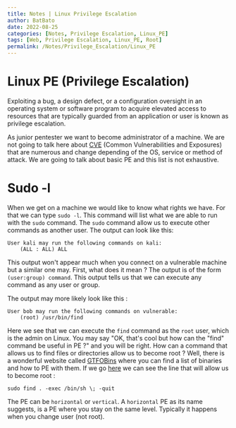```yaml
---
title: Notes | Linux Privilege Escalation
author: BatBato
date: 2022-08-25
categories: [Notes, Privilege Escalation, Linux_PE]
tags: [Web, Privilege Escalation, Linux_PE, Root]
permalink: /Notes/Privilege_Escalation/Linux_PE
---
```


# Linux PE (Privilege Escalation)

Exploiting a bug, a design defect, or a configuration oversight in an operating system or software program to acquire elevated access to resources that are typically guarded from an application or user is known as privilege escalation.

As junior pentester we want to become administrator of a machine. We are not going to talk here about [CVE](https://en.wikipedia.org/wiki/Common_Vulnerabilities_and_Exposures) (Common Vulnerabilities and Exposures) that are numerous and change depending of the OS, service or method of attack. We are going to talk about basic PE and this list is not exhaustive.

# Sudo -l

When we get on a machine we would like to know what rights we have. For that we can type ```sudo -l```. This command will list what we are able to run with the ```sudo``` command. The ```sudo``` command allow us to execute other commands as another user. The output can look like this: 

```console
User kali may run the following commands on kali:
    (ALL : ALL) ALL
```

This output won't appear much when you connect on a vulnerable machine but a similar one may. First, what does it mean ? The output is of the form ```(user:group) command```. This output tells us that we can execute any command as any user or group.

The output may more likely look like this :
```console
User bob may run the following commands on vulnerable:
    (root) /usr/bin/find
```
Here we see that we can execute the ```find``` command as the ```root``` user, which is the admin on Linux.
You may say "OK, that's cool but how can the "find" command be useful in PE ?" and you will be right. How can a command that allows us to find files or directories allow us to become root ? Well, there is a wonderful website called [GTFOBins](https://gtfobins.github.io/) where you can find a list of binaries and how to PE with them. If we go [here](https://gtfobins.github.io/gtfobins/find/#sudo) we can see the line that will allow us to become root :

```console
sudo find . -exec /bin/sh \; -quit
```

The PE can be ```horizontal``` or ```vertical```. A ```horizontal``` PE as its name suggests, is a PE where you stay on the same level. Typically it happens when you change user (not root).
